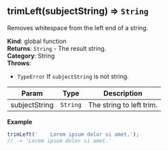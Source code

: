<a name="trimLeft"></a>

## trimLeft(subjectString) ⇒ <code>String</code>
Removes whitespace from the left end of a string.

**Kind**: global function  
**Returns**: <code>String</code> - The result string.  
**Category**: String  
**Throws**:

- <code>TypeError</code> If `subjectString` is not string.


| Param | Type | Description |
| --- | --- | --- |
| subjectString | <code>String</code> | The string to left trim. |

**Example**  
```js
trimLeft('    Lorem ipsum dolor si amet.');
// -> 'Lorem ipsum dolor si amet.'
```
